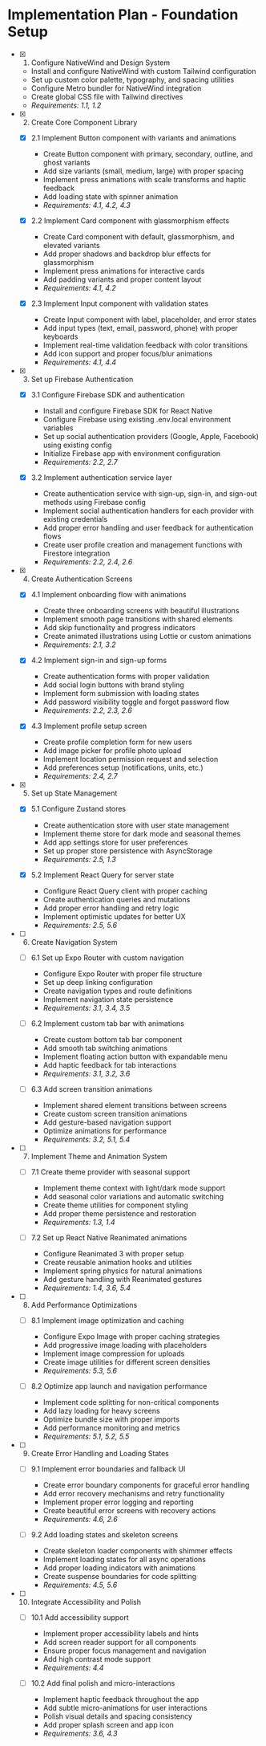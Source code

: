 # Implementation Plan - Foundation Setup

- [x] 1. Configure NativeWind and Design System

  - Install and configure NativeWind with custom Tailwind configuration
  - Set up custom color palette, typography, and spacing utilities
  - Configure Metro bundler for NativeWind integration
  - Create global CSS file with Tailwind directives
  - _Requirements: 1.1, 1.2_

- [x] 2. Create Core Component Library



  - [x] 2.1 Implement Button component with variants and animations


    - Create Button component with primary, secondary, outline, and ghost variants
    - Add size variants (small, medium, large) with proper spacing
    - Implement press animations with scale transforms and haptic feedback
    - Add loading state with spinner animation
    - _Requirements: 4.1, 4.2, 4.3_

  - [x] 2.2 Implement Card component with glassmorphism effects


    - Create Card component with default, glassmorphism, and elevated variants
    - Add proper shadows and backdrop blur effects for glassmorphism
    - Implement press animations for interactive cards
    - Add padding variants and proper content layout
    - _Requirements: 4.1, 4.2_

  - [x] 2.3 Implement Input component with validation states


    - Create Input component with label, placeholder, and error states
    - Add input types (text, email, password, phone) with proper keyboards
    - Implement real-time validation feedback with color transitions
    - Add icon support and proper focus/blur animations
    - _Requirements: 4.1, 4.4_

- [x] 3. Set up Firebase Authentication


  - [x] 3.1 Configure Firebase SDK and authentication


    - Install and configure Firebase SDK for React Native
    - Configure Firebase using existing .env.local environment variables
    - Set up social authentication providers (Google, Apple, Facebook) using existing config
    - Initialize Firebase app with environment configuration
    - _Requirements: 2.2, 2.7_

  - [x] 3.2 Implement authentication service layer


    - Create authentication service with sign-up, sign-in, and sign-out methods using Firebase config
    - Implement social authentication handlers for each provider with existing credentials
    - Add proper error handling and user feedback for authentication flows
    - Create user profile creation and management functions with Firestore integration
    - _Requirements: 2.2, 2.4, 2.6_

- [x] 4. Create Authentication Screens


  - [x] 4.1 Implement onboarding flow with animations

    - Create three onboarding screens with beautiful illustrations
    - Implement smooth page transitions with shared elements
    - Add skip functionality and progress indicators
    - Create animated illustrations using Lottie or custom animations
    - _Requirements: 2.1, 3.2_

  - [x] 4.2 Implement sign-in and sign-up forms

    - Create authentication forms with proper validation
    - Add social login buttons with brand styling
    - Implement form submission with loading states
    - Add password visibility toggle and forgot password flow
    - _Requirements: 2.2, 2.3, 2.6_

  - [x] 4.3 Implement profile setup screen

    - Create profile completion form for new users
    - Add image picker for profile photo upload
    - Implement location permission request and selection
    - Add preferences setup (notifications, units, etc.)
    - _Requirements: 2.4, 2.7_

- [x] 5. Set up State Management


  - [x] 5.1 Configure Zustand stores




    - Create authentication store with user state management
    - Implement theme store for dark mode and seasonal themes
    - Add app settings store for user preferences
    - Set up proper store persistence with AsyncStorage
    - _Requirements: 2.5, 1.3_

  - [x] 5.2 Implement React Query for server state


    - Configure React Query client with proper caching
    - Create authentication queries and mutations
    - Add proper error handling and retry logic
    - Implement optimistic updates for better UX
    - _Requirements: 2.5, 5.6_

- [ ] 6. Create Navigation System
  - [ ] 6.1 Set up Expo Router with custom navigation
    - Configure Expo Router with proper file structure
    - Set up deep linking configuration
    - Create navigation types and route definitions
    - Implement navigation state persistence
    - _Requirements: 3.1, 3.4, 3.5_

  - [ ] 6.2 Implement custom tab bar with animations
    - Create custom bottom tab bar component
    - Add smooth tab switching animations
    - Implement floating action button with expandable menu
    - Add haptic feedback for tab interactions
    - _Requirements: 3.1, 3.2, 3.6_

  - [ ] 6.3 Add screen transition animations
    - Implement shared element transitions between screens
    - Create custom screen transition animations
    - Add gesture-based navigation support
    - Optimize animations for performance
    - _Requirements: 3.2, 5.1, 5.4_

- [ ] 7. Implement Theme and Animation System
  - [ ] 7.1 Create theme provider with seasonal support
    - Implement theme context with light/dark mode support
    - Add seasonal color variations and automatic switching
    - Create theme utilities for component styling
    - Add proper theme persistence and restoration
    - _Requirements: 1.3, 1.4_

  - [ ] 7.2 Set up React Native Reanimated animations
    - Configure Reanimated 3 with proper setup
    - Create reusable animation hooks and utilities
    - Implement spring physics for natural animations
    - Add gesture handling with Reanimated gestures
    - _Requirements: 1.4, 3.6, 5.4_

- [ ] 8. Add Performance Optimizations
  - [ ] 8.1 Implement image optimization and caching
    - Configure Expo Image with proper caching strategies
    - Add progressive image loading with placeholders
    - Implement image compression for uploads
    - Create image utilities for different screen densities
    - _Requirements: 5.3, 5.6_

  - [ ] 8.2 Optimize app launch and navigation performance
    - Implement code splitting for non-critical components
    - Add lazy loading for heavy screens
    - Optimize bundle size with proper imports
    - Add performance monitoring and metrics
    - _Requirements: 5.1, 5.2, 5.5_

- [ ] 9. Create Error Handling and Loading States
  - [ ] 9.1 Implement error boundaries and fallback UI
    - Create error boundary components for graceful error handling
    - Add error recovery mechanisms and retry functionality
    - Implement proper error logging and reporting
    - Create beautiful error screens with recovery actions
    - _Requirements: 4.6, 2.6_

  - [ ] 9.2 Add loading states and skeleton screens
    - Create skeleton loader components with shimmer effects
    - Implement loading states for all async operations
    - Add proper loading indicators with animations
    - Create suspense boundaries for code splitting
    - _Requirements: 4.5, 5.6_

- [ ] 10. Integrate Accessibility and Polish
  - [ ] 10.1 Add accessibility support
    - Implement proper accessibility labels and hints
    - Add screen reader support for all components
    - Ensure proper focus management and navigation
    - Add high contrast mode support
    - _Requirements: 4.4_

  - [ ] 10.2 Add final polish and micro-interactions
    - Implement haptic feedback throughout the app
    - Add subtle micro-animations for user interactions
    - Polish visual details and spacing consistency
    - Add proper splash screen and app icon
    - _Requirements: 3.6, 4.3_